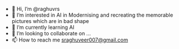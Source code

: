 - 👋 Hi, I’m @raghuvrs
- 👀 I’m interested in AI in Modernising and recreating the memorable pictures which are in bad shape
- 🌱 I’m currently learning AI
- 💞️ I’m looking to collaborate on ...
- 📫 How to reach me sraghuveer007@gmail.com

<!---
raghuvrs/raghuvrs is a ✨ special ✨ repository because its `README.md` (this file) appears on your GitHub profile.
You can click the Preview link to take a look at your changes.
--->
